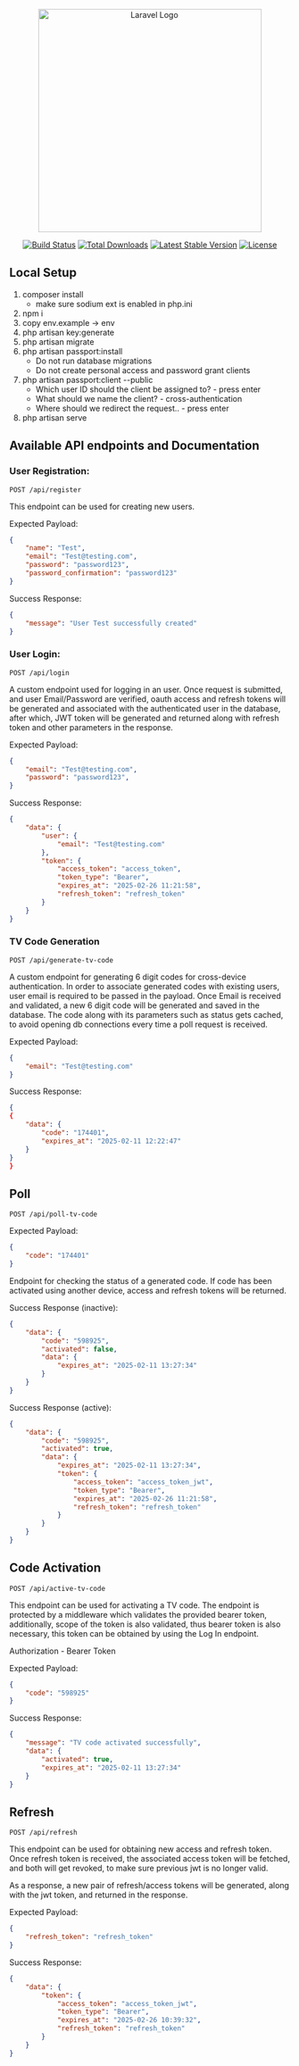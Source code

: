 <p align="center"><a href="https://laravel.com" target="_blank"><img src="https://raw.githubusercontent.com/laravel/art/master/logo-lockup/5%20SVG/2%20CMYK/1%20Full%20Color/laravel-logolockup-cmyk-red.svg" width="400" alt="Laravel Logo"></a></p>

<p align="center">
<a href="https://github.com/laravel/framework/actions"><img src="https://github.com/laravel/framework/workflows/tests/badge.svg" alt="Build Status"></a>
<a href="https://packagist.org/packages/laravel/framework"><img src="https://img.shields.io/packagist/dt/laravel/framework" alt="Total Downloads"></a>
<a href="https://packagist.org/packages/laravel/framework"><img src="https://img.shields.io/packagist/v/laravel/framework" alt="Latest Stable Version"></a>
<a href="https://packagist.org/packages/laravel/framework"><img src="https://img.shields.io/packagist/l/laravel/framework" alt="License"></a>
</p>

## Local Setup
1. composer install
   - make sure sodium ext is enabled in php.ini
2. npm i
4. copy env.example -> env
3. php artisan key:generate
4. php artisan migrate
5. php artisan passport:install
   - Do not run database migrations
   - Do not create personal access and password grant clients
6. php artisan passport:client --public
   - Which user ID should the client be assigned to? - press enter
   - What should we name the client? - cross-authentication
   - Where should we redirect the request.. - press enter
7. php artisan serve

## Available API endpoints and Documentation
### User Registration:

```http
POST /api/register
```

This endpoint can be used for creating new users.

Expected Payload:
```json
{
    "name": "Test",
    "email": "Test@testing.com",
    "password": "password123",
    "password_confirmation": "password123"
}
```

Success Response:

```json
{
    "message": "User Test successfully created"
}
```

### User Login:

```http
POST /api/login
```

A custom endpoint used for logging in an user. Once request is submitted, and user Email/Password are verified, oauth access and refresh tokens will be generated and associated
with the authenticated user in the database, after which, JWT token will be generated and returned along with refresh token and other parameters in the response.

Expected Payload:
```json
{
    "email": "Test@testing.com",
    "password": "password123",
}
```

Success Response:

```json
{
    "data": {
        "user": {
            "email": "Test@testing.com"
        },
        "token": {
            "access_token": "access_token",
            "token_type": "Bearer",
            "expires_at": "2025-02-26 11:21:58",
            "refresh_token": "refresh_token"
        }
    }
}
```

### TV Code Generation

```http
POST /api/generate-tv-code
```

A custom endpoint for generating 6 digit codes for cross-device authentication. In order to associate generated codes with existing users, user email is required to be passed in the payload.
Once Email is received and validated, a new 6 digit code will be generated and saved in the database. The code along with its parameters such as status gets cached, to avoid opening db connections
every time a poll request is received.

Expected Payload:
```json
{
    "email": "Test@testing.com"
}
```

Success Response:

```json
{
{
    "data": {
        "code": "174401",
        "expires_at": "2025-02-11 12:22:47"
    }
}
}
```

## Poll

```http
POST /api/poll-tv-code
```

Expected Payload:
```json
{
    "code": "174401"
}
```

Endpoint for checking the status of a generated code. If code has been activated using another device, access and refresh tokens will be returned.

Success Response (inactive):
```json
{
    "data": {
        "code": "598925",
        "activated": false,
        "data": {
            "expires_at": "2025-02-11 13:27:34"
        }
    }
}
```

Success Response (active):
```json
{
    "data": {
        "code": "598925",
        "activated": true,
        "data": {
            "expires_at": "2025-02-11 13:27:34",
            "token": {
                "access_token": "access_token_jwt",
                "token_type": "Bearer",
                "expires_at": "2025-02-26 11:21:58",
                "refresh_token": "refresh_token"
            }
        }
    }
}
```

## Code Activation

```http
POST /api/active-tv-code
```

This endpoint can be used for activating a TV code. The endpoint is protected by a middleware which validates the provided bearer token, additionally, scope of the token is also validated, thus
bearer token is also necessary, this token can be obtained by using the Log In endpoint.

Authorization - Bearer Token

Expected Payload:
```json
{
    "code": "598925"
}
```

Success Response:
```json
{
    "message": "TV code activated successfully",
    "data": {
        "activated": true,
        "expires_at": "2025-02-11 13:27:34"
    }
}
```

## Refresh

```http
POST /api/refresh
```

This endpoint can be used for obtaining new access and refresh token. Once refresh token is received, the associated access token will be fetched, and both will get revoked, to make sure previous jwt is no longer valid.

As a response, a new pair of refresh/access tokens will be generated, along with the jwt token, and returned in the response.

Expected Payload:
```json
{
    "refresh_token": "refresh_token"
}
```

Success Response:
```json
{
    "data": {
        "token": {
            "access_token": "access_token_jwt",
            "token_type": "Bearer",
            "expires_at": "2025-02-26 10:39:32",
            "refresh_token": "refresh_token"
        }
    }
}
```
